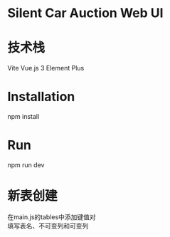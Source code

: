 # Silent Car Auction Web UI

# 技术栈
Vite
Vue.js 3
Element Plus  

# Installation
npm install

# Run
npm run dev

# 新表创建
在main.js的tables中添加键值对  
填写表名、不可变列和可变列  
